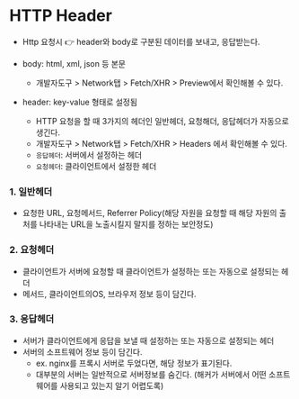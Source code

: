 # HTTP Header

- Http 요청시 👉 header와 body로 구분된 데이터를 보내고, 응답받는다.

- body: html, xml, json 등 본문

  - 개발자도구 > Network탭 > Fetch/XHR > Preview에서 확인해볼 수 있다.

- header: key-value 형태로 설정됨
  - HTTP 요청을 할 때 3가지의 헤더인 일반헤더, 요청해더, 응답헤더가 자동으로 생긴다.
  - 개발자도구 > Network탭 > Fetch/XHR > Headers 에서 확인해볼 수 있다.
  - `응답헤더`: 서버에서 설정하는 헤더
  - `요청헤더`: 클라이언트에서 설정한 헤더

### 1. 일반헤더

- 요청한 URL, 요청메서드, Referrer Policy(해당 자원을 요청할 때 해당 자원의 출처를 나타내는 URL을 노출시킬지 말지를 정하는 보안정도)

### 2. 요청헤더

- 클라이언트가 서버에 요청할 때 클라이언트가 설정하는 또는 자동으로 설정되는 헤더
- 메서드, 클라이언트의OS, 브라우저 정보 등이 담긴다.

### 3. 응답헤더

- 서버가 클라이언트에게 응답을 보낼 때 설정하는 또는 자동으로 설정되는 헤더
- 서버의 소프트웨어 정보 등이 담긴다.
  - ex. nginx를 프록시 서버로 두었다면, 해당 정보가 표기된다.
  - 대부분의 서버는 일반적으로 서버정보를 숨긴다. (해커가 서버에서 어떤 소프트웨어를 사용되고 있는지 알기 어렵도록)
